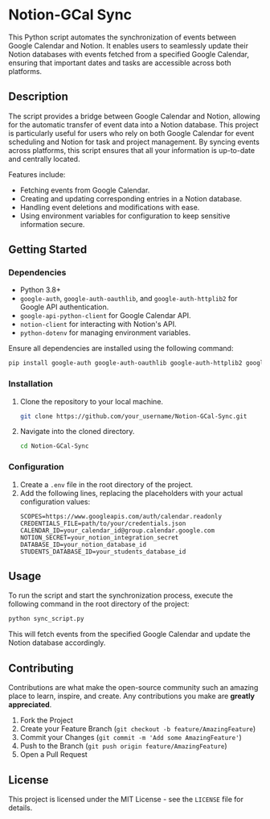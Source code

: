 
# Notion-GCal Sync

This Python script automates the synchronization of events between Google Calendar and Notion. It enables users to seamlessly update their Notion databases with events fetched from a specified Google Calendar, ensuring that important dates and tasks are accessible across both platforms.

## Description

The script provides a bridge between Google Calendar and Notion, allowing for the automatic transfer of event data into a Notion database. This project is particularly useful for users who rely on both Google Calendar for event scheduling and Notion for task and project management. By syncing events across platforms, this script ensures that all your information is up-to-date and centrally located.

Features include:
- Fetching events from Google Calendar.
- Creating and updating corresponding entries in a Notion database.
- Handling event deletions and modifications with ease.
- Using environment variables for configuration to keep sensitive information secure.

## Getting Started

### Dependencies

- Python 3.8+
- `google-auth`, `google-auth-oauthlib`, and `google-auth-httplib2` for Google API authentication.
- `google-api-python-client` for Google Calendar API.
- `notion-client` for interacting with Notion's API.
- `python-dotenv` for managing environment variables.

Ensure all dependencies are installed using the following command:
```sh
pip install google-auth google-auth-oauthlib google-auth-httplib2 google-api-python-client notion-client python-dotenv
```

### Installation

1. Clone the repository to your local machine.
   ```sh
   git clone https://github.com/your_username/Notion-GCal-Sync.git
   ```
2. Navigate into the cloned directory.
   ```sh
   cd Notion-GCal-Sync
   ```

### Configuration

1. Create a `.env` file in the root directory of the project.
2. Add the following lines, replacing the placeholders with your actual configuration values:
   ```
   SCOPES=https://www.googleapis.com/auth/calendar.readonly
   CREDENTIALS_FILE=path/to/your/credentials.json
   CALENDAR_ID=your_calendar_id@group.calendar.google.com
   NOTION_SECRET=your_notion_integration_secret
   DATABASE_ID=your_notion_database_id
   STUDENTS_DATABASE_ID=your_students_database_id
   ```

## Usage

To run the script and start the synchronization process, execute the following command in the root directory of the project:

```sh
python sync_script.py
```

This will fetch events from the specified Google Calendar and update the Notion database accordingly.

## Contributing

Contributions are what make the open-source community such an amazing place to learn, inspire, and create. Any contributions you make are **greatly appreciated**.

1. Fork the Project
2. Create your Feature Branch (`git checkout -b feature/AmazingFeature`)
3. Commit your Changes (`git commit -m 'Add some AmazingFeature'`)
4. Push to the Branch (`git push origin feature/AmazingFeature`)
5. Open a Pull Request

## License

This project is licensed under the MIT License - see the `LICENSE` file for details.


